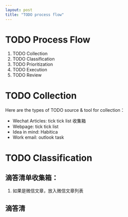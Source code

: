 ```yaml
---
layout: post
title: "TODO process flow"
---
```


# TODO Process Flow

1. TODO Collection
2. TODO Classification
3. TODO Prioritization
4. TODO Execution
5. TODO Review

# TODO Collection

Here are the types of TODO source & tool for collection：
- Wechat Articles: tick tick list 收集箱
- Webpage: tick tick list
- Idea in mind: Habitica
- Work email: outlook task

# TODO Classification

## 滴答清单收集箱：
1. 如果是微信文章，放入微信文章列表

## 滴答清
